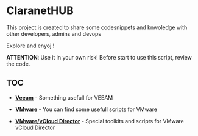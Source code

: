 # ClaranetHUB

This project is created to share some codesnippets and knwoledge with other developers, admins and devops

Explore and enyoj !

__ATTENTION__: Use it in your own risk! Before start to use this script, review the code.

## TOC

* __[Veeam](./Veeam/)__ - Something usefull for VEEAM

* __[VMware](./VMware/)__ - You can find some usefull scripts for VMware
* __[VMware/vCloud Director](./VMware/vCloud%20Director/)__ - Special toolkits and scripts for VMware vCloud Director
